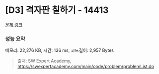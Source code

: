 # [D3] 격자판 칠하기 - 14413 

[문제 링크](https://swexpertacademy.com/main/code/problem/problemDetail.do?contestProbId=AYEXgKnKKg0DFARx) 

### 성능 요약

메모리: 22,276 KB, 시간: 136 ms, 코드길이: 2,957 Bytes



> 출처: SW Expert Academy, https://swexpertacademy.com/main/code/problem/problemList.do